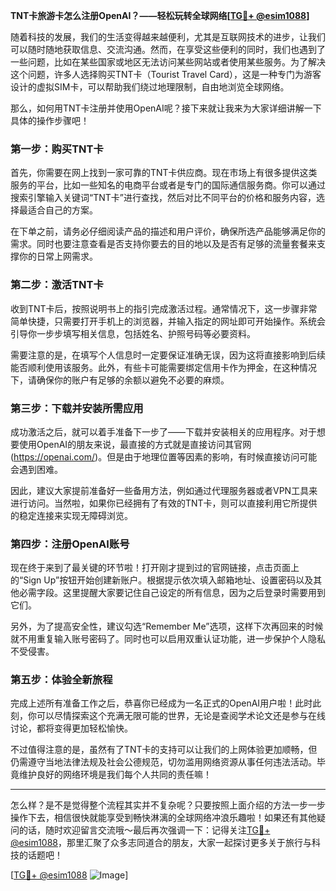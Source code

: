 **TNT卡旅游卡怎么注册OpenAI？——轻松玩转全球网络[[TG💪+ @esim1088](https://t.me/s/esim1088)]**

随着科技的发展，我们的生活变得越来越便利，尤其是互联网技术的进步，让我们可以随时随地获取信息、交流沟通。然而，在享受这些便利的同时，我们也遇到了一些问题，比如在某些国家或地区无法访问某些网站或者使用某些服务。为了解决这个问题，许多人选择购买TNT卡（Tourist Travel Card），这是一种专门为游客设计的虚拟SIM卡，可以帮助我们绕过地理限制，自由地浏览全球网络。

那么，如何用TNT卡注册并使用OpenAI呢？接下来就让我来为大家详细讲解一下具体的操作步骤吧！

### 第一步：购买TNT卡

首先，你需要在网上找到一家可靠的TNT卡供应商。现在市场上有很多提供这类服务的平台，比如一些知名的电商平台或者是专门的国际通信服务商。你可以通过搜索引擎输入关键词“TNT卡”进行查找，然后对比不同平台的价格和服务内容，选择最适合自己的方案。

在下单之前，请务必仔细阅读产品的描述和用户评价，确保所选产品能够满足你的需求。同时也要注意查看是否支持你要去的目的地以及是否有足够的流量套餐来支撑你的日常上网需求。

### 第二步：激活TNT卡

收到TNT卡后，按照说明书上的指引完成激活过程。通常情况下，这一步骤非常简单快捷，只需要打开手机上的浏览器，并输入指定的网址即可开始操作。系统会引导你一步步填写相关信息，包括姓名、护照号码等必要资料。

需要注意的是，在填写个人信息时一定要保证准确无误，因为这将直接影响到后续能否顺利使用该服务。此外，有些卡可能需要绑定信用卡作为押金，在这种情况下，请确保你的账户有足够的余额以避免不必要的麻烦。

### 第三步：下载并安装所需应用

成功激活之后，就可以着手准备下一步了——下载并安装相关的应用程序。对于想要使用OpenAI的朋友来说，最直接的方式就是直接访问其官网(https://openai.com/)。但是由于地理位置等因素的影响，有时候直接访问可能会遇到困难。

因此，建议大家提前准备好一些备用方法，例如通过代理服务器或者VPN工具来进行访问。当然啦，如果你已经拥有了有效的TNT卡，则可以直接利用它所提供的稳定连接来实现无障碍浏览。

### 第四步：注册OpenAI账号

现在终于来到了最关键的环节啦！打开刚才提到过的官网链接，点击页面上的“Sign Up”按钮开始创建新账户。根据提示依次填入邮箱地址、设置密码以及其他必需字段。这里提醒大家要记住自己设定的所有信息，因为之后登录时需要用到它们。

另外，为了提高安全性，建议勾选“Remember Me”选项，这样下次再回来的时候就不用重复输入账号密码了。同时也可以启用双重认证功能，进一步保护个人隐私不受侵害。

### 第五步：体验全新旅程

完成上述所有准备工作之后，恭喜你已经成为一名正式的OpenAI用户啦！此时此刻，你可以尽情探索这个充满无限可能的世界，无论是查阅学术论文还是参与在线讨论，都将变得更加轻松愉快。

不过值得注意的是，虽然有了TNT卡的支持可以让我们的上网体验更加顺畅，但仍需遵守当地法律法规及社会公德规范，切勿滥用网络资源从事任何违法活动。毕竟维护良好的网络环境是我们每个人共同的责任嘛！

---

怎么样？是不是觉得整个流程其实并不复杂呢？只要按照上面介绍的方法一步一步操作下去，相信很快就能享受到畅快淋漓的全球网络冲浪乐趣啦！如果还有其他疑问的话，随时欢迎留言交流哦～最后再次强调一下：记得关注[TG💪+ @esim1088](https://t.me/s/esim1088)，那里汇聚了众多志同道合的朋友，大家一起探讨更多关于旅行与科技的话题吧！

[[TG💪+ @esim1088](https://t.me/s/esim1088) ![Image](https://i.postimg.cc/4NQfJmqS/Snipaste-2025-05-13-00-14-12.png)]